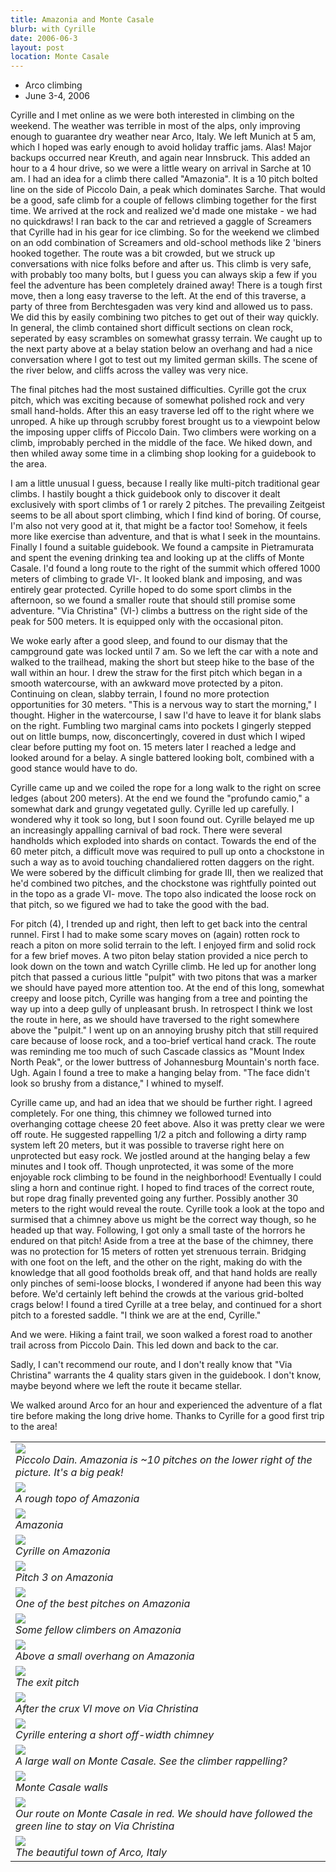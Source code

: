 ```yaml
---
title: Amazonia and Monte Casale
blurb: with Cyrille
date: 2006-06-3
layout: post
location: Monte Casale
---
```


* Arco climbing
* June 3-4, 2006


Cyrille and I met online as we were both interested in climbing on the
weekend. The weather was terrible in most of the alps, only improving enough to
guarantee dry weather near Arco, Italy. We left Munich at 5 am, which I hoped
was early enough to avoid holiday traffic jams. Alas! Major backups occurred
near Kreuth, and again near Innsbruck. This added an hour to a 4 hour drive, so
we were a little weary on arrival in Sarche at 10 am. I had an idea for a climb
there called "Amazonia". It is a 10 pitch bolted line on the side of Piccolo
Dain, a peak which dominates Sarche. That would be a good, safe climb for a
couple of fellows climbing together for the first time. We arrived at the rock
and realized we'd made one mistake - we had no quickdraws! I ran back to the car
and retrieved a gaggle of Screamers that Cyrille had in his gear for ice
climbing. So for the weekend we climbed on an odd combination of Screamers and
old-school methods like 2 'biners hooked together. The route was a bit crowded,
but we struck up conversations with nice folks before and after us. This climb
is very safe, with probably too many bolts, but I guess you can always skip a
few if you feel the adventure has been completely drained away! There is a tough
first move, then a long easy traverse to the left. At the end of this traverse,
a party of three from Berchtesgaden was very kind and allowed us to pass. We did
this by easily combining two pitches to get out of their way quickly. In
general, the climb contained short difficult sections on clean rock, seperated
by easy scrambles on somewhat grassy terrain. We caught up to the next party
above at a belay station below an overhang and had a nice conversation where I
got to test out my limited german skills. The scene of the river below, and
cliffs across the valley was very nice.


The final pitches had the most sustained difficulties. Cyrille got the crux
pitch, which was exciting because of somewhat polished rock and very small
hand-holds. After this an easy traverse led off to the right where we unroped. A
hike up through scrubby forest brought us to a viewpoint below the imposing
upper cliffs of Piccolo Dain. Two climbers were working on a climb, improbably
perched in the middle of the face. We hiked down, and then whiled away some time
in a climbing shop looking for a guidebook to the area.


I am a little unusual I guess, because I really like multi-pitch traditional
gear climbs. I hastily bought a thick guidebook only to discover it dealt
exclusively with sport climbs of 1 or rarely 2 pitches. The prevailing Zeitgeist
seems to be all about sport climbing, which I find kind of boring. Of course,
I'm also not very good at it, that might be a factor too! Somehow, it feels more
like exercise than adventure, and that is what I seek in the mountains. Finally
I found a suitable guidebook. We found a campsite in Pietramurata and spent the
evening drinking tea and looking up at the cliffs of Monte Casale. I'd found a
long route to the right of the summit which offered 1000 meters of climbing to
grade VI-. It looked blank and imposing, and was entirely gear
protected. Cyrille hoped to do some sport climbs in the afternoon, so we found a
smaller route that should still promise some adventure. "Via Christina" (VI-)
climbs a buttress on the right side of the peak for 500 meters. It is equipped
only with the occasional piton.


We woke early after a good sleep, and found to our dismay that the campground
gate was locked until 7 am. So we left the car with a note and walked to the
trailhead, making the short but steep hike to the base of the wall within an
hour. I drew the straw for the first pitch which began in a smooth watercourse,
with an awkward move protected by a piton. Continuing on clean, slabby terrain,
I found no more protection opportunities for 30 meters. "This is a nervous way
to start the morning," I thought. Higher in the watercourse, I saw I'd have to
leave it for blank slabs on the right. Fumbling two marginal cams into pockets I
gingerly stepped out on little bumps, now, disconcertingly, covered in dust
which I wiped clear before putting my foot on. 15 meters later I reached a ledge
and looked around for a belay. A single battered looking bolt, combined with a
good stance would have to do.


Cyrille came up and we coiled the rope for a long walk to the right on scree
ledges (about 200 meters). At the end we found the "profundo camio," a somewhat
dark and grungy vegetated gully. Cyrille led up carefully. I wondered why it
took so long, but I soon found out. Cyrille belayed me up an increasingly
appalling carnival of bad rock. There were several handholds which exploded into
shards on contact. Towards the end of the 60 meter pitch, a difficult move was
required to pull up onto a chockstone in such a way as to avoid touching
chandaliered rotten daggers on the right. We were sobered by the difficult
climbing for grade III, then we realized that he'd combined two pitches, and the
chockstone was rightfully pointed out in the topo as a grade VI- move. The topo
also indicated the loose rock on that pitch, so we figured we had to take the
good with the bad.


For pitch (4), I trended up and right, then left to get back into the central
runnel. First I had to make some scary moves on (again) rotten rock to reach a
piton on more solid terrain to the left. I enjoyed firm and solid rock for a few
brief moves. A two piton belay station provided a nice perch to look down on the
town and watch Cyrille climb. He led up for another long pitch that passed a
curious little "pulpit" with two pitons that was a marker we should have payed
more attention too. At the end of this long, somewhat creepy and loose pitch,
Cyrille was hanging from a tree and pointing the way up into a deep gully of
unpleasant brush. In retrospect I think we lost the route in here, as we should
have traversed to the right somewhere above the "pulpit." I went up on an
annoying brushy pitch that still required care because of loose rock, and a
too-brief vertical hand crack. The route was reminding me too much of such
Cascade classics as "Mount Index North Peak", or the lower buttress of
Johannesburg Mountain's north face. Ugh. Again I found a tree to make a hanging
belay from. "The face didn't look so brushy from a distance," I whined to
myself.


Cyrille came up, and had an idea that we should be further right. I agreed
completely. For one thing, this chimney we followed turned into overhanging
cottage cheese 20 feet above. Also it was pretty clear we were off route. He
suggested rappelling 1/2 a pitch and following a dirty ramp system left 20
meters, but it was possible to traverse right here on unprotected but easy
rock. We jostled around at the hanging belay a few minutes and I took
off. Though unprotected, it was some of the more enjoyable rock climbing to be
found in the neighborhood! Eventually I could sling a horn and continue right. I
hoped to find traces of the correct route, but rope drag finally prevented going
any further. Possibly another 30 meters to the right would reveal the
route. Cyrille took a look at the topo and surmised that a chimney above us
might be the correct way though, so he headed up that way. Following, I got only
a small taste of the horrors he endured on that pitch! Aside from a tree at the
base of the chimney, there was no protection for 15 meters of rotten yet
strenuous terrain. Bridging with one foot on the left, and the other on the
right, making do with the knowledge that all good footholds break off, and that
hand holds are really only pinches of semi-loose blocks, I wondered if anyone
had been this way before. We'd certainly left behind the crowds at the various
grid-bolted crags below! I found a tired Cyrille at a tree belay, and continued
for a short pitch to a forested saddle. "I think we are at the end, Cyrille."


And we were. Hiking a faint trail, we soon walked a forest road to another trail
across from Piccolo Dain. This led down and back to the car.


Sadly, I can't recommend our route, and I don't really know that "Via Christina"
warrants the 4 quality stars given in the guidebook. I don't know, maybe beyond
where we left the route it became stellar.


We walked around Arco for an hour and experienced the adventure of a flat tire
before making the long drive home. Thanks to Cyrille for a good first trip to
the area!


<table>
<tr><td>
<a href="images/articles/trips/2006/piccolodain.jpg"><img src="images/articles/trips/2006/piccolodain.jpg"></a><br>
<i>Piccolo Dain. Amazonia is ~10 pitches on the lower right of the picture. It's a big peak!</i>
</td></tr>
<tr><td>
<a href="images/articles/trips/2006/toporoute.jpg"><img src="images/articles/trips/2006/toporoute.jpg"></a><br>
<i>A rough topo of Amazonia</i>
</td></tr>
<tr><td>
<a href="images/articles/trips/2006/pitch3.jpg"><img src="images/articles/trips/2006/pitch3.jpg"></a><br>
<i>Amazonia</i>
</td></tr>
<tr><td>
<a href="images/articles/trips/2006/cyrille.jpg"><img src="images/articles/trips/2006/cyrille.jpg"></a><br>
<i>Cyrille on Amazonia</i>
</td></tr>
<tr><td>
<a href="images/articles/trips/2006/cyrillep3.jpg"><img src="images/articles/trips/2006/cyrillep3.jpg"></a><br>
<i>Pitch 3 on Amazonia</i>
</td></tr>
<tr><td>
<a href="images/articles/trips/2006/goodpitch.jpg"><img src="images/articles/trips/2006/goodpitch.jpg"></a><br>
<i>One of the best pitches on Amazonia</i>
</td></tr>
<tr><td>
<a href="images/articles/trips/2006/lookingdown.jpg"><img src="images/articles/trips/2006/lookingdown.jpg"></a><br>
<i>Some fellow climbers on Amazonia</i>
</td></tr>
<tr><td>
<a href="images/articles/trips/2006/afteroverhang.jpg"><img src="images/articles/trips/2006/afteroverhang.jpg"></a><br>
<i>Above a small overhang on Amazonia</i>
</td></tr>
<tr><td>
<a href="images/articles/trips/2006/lastp.jpg"><img src="images/articles/trips/2006/lastp.jpg"></a><br>
<i>The exit pitch</i>
</td></tr>
<tr><td>
<a href="images/articles/trips/2006/turningacorner.jpg"><img src="images/articles/trips/2006/turningacorner.jpg"></a><br>
<i>After the crux VI move on Via Christina</i>
</td></tr>
<tr><td>
<a href="images/articles/trips/2006/continuingup.jpg"><img src="images/articles/trips/2006/continuingup.jpg"></a><br>
<i>Cyrille entering a short off-width chimney</i>
</td></tr>
<tr><td>
<a href="images/articles/trips/2006/casalewall.jpg"><img src="images/articles/trips/2006/casalewall.jpg"></a><br>
<i>A large wall on Monte Casale. See the climber rappelling?</i>
</td></tr>
<tr><td>
<a href="images/articles/trips/2006/casalewalls.jpg"><img src="images/articles/trips/2006/casalewalls.jpg"></a><br>
<i>Monte Casale walls</i>
</td></tr>
<tr><td>
<a href="images/articles/trips/2006/ourroute.jpg"><img src="images/articles/trips/2006/ourroute.jpg"></a><br>
<i>Our route on Monte Casale in red. We should have followed the green line to stay on Via Christina</i>
</td></tr>
<tr><td>
<a href="images/articles/trips/2006/arco.jpg"><img src="images/articles/trips/2006/arco.jpg"></a><br>
<i>The beautiful town of Arco, Italy</i>
</td></tr>
</table>
